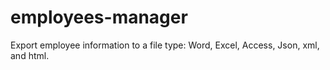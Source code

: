 # employees-manager
Export employee information to a file type:  Word, Excel, Access, Json, xml, and html.
